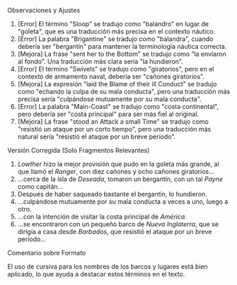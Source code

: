 Observaciones y Ajustes

1. [Error] El término "Sloop" se tradujo como "balandro" en lugar de "goleta", que es una traducción más precisa en el contexto náutico.
2. [Error] La palabra "Brigantine" se tradujo como "balandra", cuando debería ser "bergantín" para mantener la terminología náutica correcta.
3. [Mejora] La frase "sent her to the Bottom" se tradujo como "la enviaron al fondo". Una traducción más clara sería "la hundieron".
4. [Error] El término "Swivels" se tradujo como "giratorios", pero en el contexto de armamento naval, debería ser "cañones giratorios".
5. [Mejora] La expresión "laid the Blame of their ill Conduct" se tradujo como "echando la culpa de su mala conducta", pero una traducción más precisa sería "culpándose mutuamente por su mala conducta".
6. [Error] La palabra "Main-Coast" se tradujo como "costa continental", pero debería ser "costa principal" para ser más fiel al original.
7. [Mejora] La frase "stood an Attack a small Time" se tradujo como "resistió un ataque por un corto tiempo", pero una traducción más natural sería "resistió el ataque por un breve período".

Versión Corregida (Solo Fragmentos Relevantes)

1. _Lowther_ hizo la mejor provisión que pudo en la goleta más grande, al que llamó el *Ranger*, con diez cañones y ocho cañones giratorios...
2. ...cerca de la isla de *Deseada*, tomaron un bergantín, con un tal *Payne* como capitán...
3. Después de haber saqueado bastante el bergantín, lo hundieron.
4. ...culpándose mutuamente por su mala conducta a veces a uno, luego a otro.
5. ...con la intención de visitar la costa principal de *América.*
6. ...se encontraron con un pequeño barco de *Nueva Inglaterra*, que se dirigía a casa desde *Barbados*, que resistió el ataque por un breve período...

Comentario sobre Formato

El uso de cursiva para los nombres de los barcos y lugares está bien aplicado, lo que ayuda a destacar estos términos en el texto.